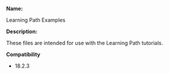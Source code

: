 **Name:**

Learning Path Examples

**Description:**

These files are intended for use with the Learning Path tutorials. 

**Compatibility**

* 18.2.3
